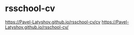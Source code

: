 # rsschool-cv
https://Pavel-Latyshov.github.io/rsschool-cv/cv
https://Pavel-Latyshov.github.io/rsschool-cv/
